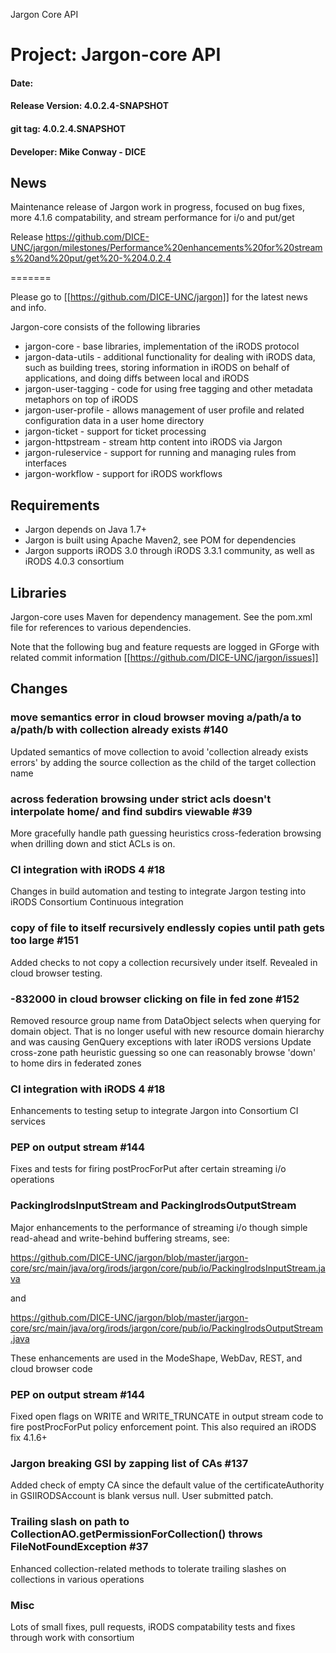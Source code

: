 
Jargon Core API


# Project: Jargon-core API
#### Date:
#### Release Version: 4.0.2.4-SNAPSHOT
#### git tag: 4.0.2.4.SNAPSHOT
#### Developer: Mike Conway - DICE

## News

Maintenance release of Jargon work in progress, focused on bug fixes, more 4.1.6 compatability, and stream performance for i/o and put/get

Release  https://github.com/DICE-UNC/jargon/milestones/Performance%20enhancements%20for%20streams%20and%20put/get%20-%204.0.2.4

=======

Please go to [[https://github.com/DICE-UNC/jargon]] for the latest news and info.

Jargon-core consists of the following libraries

* jargon-core - base libraries, implementation of the iRODS protocol
* jargon-data-utils - additional functionality for dealing with iRODS data, such as building trees, storing information in iRODS on behalf of applications, and doing diffs between local and iRODS
* jargon-user-tagging - code for using free tagging and other metadata metaphors on top of iRODS
* jargon-user-profile - allows management of user profile and related configuration data in a user home directory
* jargon-ticket - support for ticket processing
* jargon-httpstream - stream http content into iRODS via Jargon
* jargon-ruleservice - support for running and managing rules from interfaces
* jargon-workflow - support for iRODS workflows

## Requirements

* Jargon depends on Java 1.7+
* Jargon is built using Apache Maven2, see POM for dependencies
* Jargon supports iRODS 3.0 through iRODS 3.3.1 community, as well as iRODS 4.0.3 consortium

## Libraries

Jargon-core uses Maven for dependency management.  See the pom.xml file for references to various dependencies.

Note that the following bug and feature requests are logged in GForge with related commit information [[https://github.com/DICE-UNC/jargon/issues]]

## Changes

### move semantics error in cloud browser moving a/path/a to a/path/b with collection already exists #140

Updated semantics of move collection to avoid 'collection already exists errors' by adding the source collection as the child of the target collection name

###  across federation browsing under strict acls doesn't interpolate home/ and find subdirs viewable #39 

More gracefully handle path guessing heuristics cross-federation browsing when drilling down and stict ACLs is on.  

###  CI integration with iRODS 4 #18 

Changes in build automation and testing to integrate Jargon testing into iRODS Consortium Continuous integration

###  copy of file to itself recursively endlessly copies until path gets too large #151 

Added checks to not copy a collection recursively under itself.  Revealed in cloud browser testing.

###  -832000 in cloud browser clicking on file in fed zone #152 

Removed resource group name from DataObject selects when querying for domain object. That is no longer useful with new resource domain hierarchy and was causing GenQuery exceptions with later iRODS versions
Update cross-zone path heuristic guessing so one can reasonably browse 'down' to home dirs in federated zones

###  CI integration with iRODS 4 #18 

Enhancements to testing setup to integrate Jargon into Consortium CI services

###  PEP on output stream #144 

Fixes and tests for firing postProcForPut after certain streaming i/o operations

### PackingIrodsInputStream and PackingIrodsOutputStream 

Major enhancements to the performance of streaming i/o though simple read-ahead and write-behind buffering streams, see:

https://github.com/DICE-UNC/jargon/blob/master/jargon-core/src/main/java/org/irods/jargon/core/pub/io/PackingIrodsInputStream.java

and

https://github.com/DICE-UNC/jargon/blob/master/jargon-core/src/main/java/org/irods/jargon/core/pub/io/PackingIrodsOutputStream.java

These enhancements are used in the ModeShape, WebDav, REST, and cloud browser code

###  PEP on output stream #144 

Fixed open flags on WRITE and WRITE_TRUNCATE in output stream code to fire postProcForPut policy enforcement point.  This also required an iRODS fix 4.1.6+

###  Jargon breaking GSI by zapping list of CAs #137 

Added check of empty CA since the default value of the certificateAuthority in GSIIRODSAccount is blank versus null.  User submitted patch.

###  Trailing slash on path to CollectionAO.getPermissionForCollection() throws FileNotFoundException #37 

Enhanced collection-related methods to tolerate trailing slashes on collections in various operations

### Misc

Lots of small fixes, pull requests, iRODS compatability tests and fixes through work with consortium
